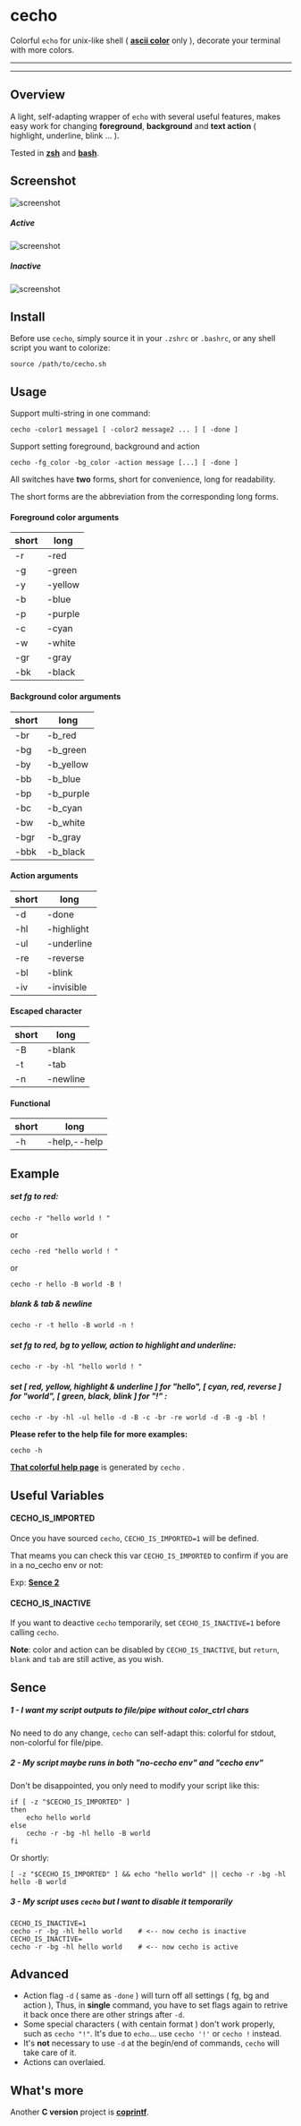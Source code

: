 # cecho #

Colorful `echo` for unix-like shell ( [**ascii color**](https://en.wikipedia.org/wiki/ANSI_escape_code) only ), decorate your terminal with more colors.

----------
----------

## Overview ##

A light, self-adapting wrapper of `echo` with several useful features, makes easy work for changing **foreground**, **background** and **text action** ( highlight, underline, blink ... ).

Tested in [**zsh**](http://www.zsh.org/) and [**bash**](http://www.gnu.org/software/bash/).

## Screenshot ##

![screenshot](https://raw.github.com/springlie/cecho/master/screenshot.gif)

##### Active #####

![screenshot](https://raw.github.com/springlie/cecho/master/screenshot.png)

##### Inactive #####

![screenshot](https://raw.github.com/springlie/cecho/master/screenshot2.png)

## Install ##

Before use `cecho`, simply source it in your `.zshrc` or `.bashrc`, or any shell script you want to colorize: 

	source /path/to/cecho.sh

## Usage ##

Support multi-string in one command:

	cecho -color1 message1 [ -color2 message2 ... ] [ -done ]

Support setting foreground, background and action

	cecho -fg_color -bg_color -action message [...] [ -done ]

All switches have **two** forms, short for convenience, long for readability.

The short forms are the abbreviation from the corresponding long forms.

#### Foreground color arguments ##

| short |  long        |
| ----- | -------      |
| -r    | -red         |
| -g    | -green       |
| -y    | -yellow      |
| -b    | -blue        |
| -p    | -purple      |
| -c    | -cyan        |
| -w    | -white       |
| -gr   | -gray        |
| -bk   | -black       |

#### Background color arguments ####

| short |  long        |
| ----- | ------------ |
| -br   |  -b_red      |
| -bg   |  -b_green    |
| -by   |  -b_yellow   |
| -bb   |  -b_blue     |
| -bp   |  -b_purple   |
| -bc   |  -b_cyan     |
| -bw   |  -b_white    |
| -bgr  |  -b_gray     |
| -bbk  |  -b_black    |

#### Action arguments ####

| short |  long        |
| ----- | ------------ |
| -d    |  -done       |
| -hl   |  -highlight  |
| -ul   |  -underline  |
| -re   |  -reverse    |
| -bl   |  -blink      |
| -iv   |  -invisible  |

#### Escaped character ####

| short |  long        |
| ----- | ------------ |
| -B    |  -blank      |
| -t    |  -tab		   |
| -n    |  -newline    |

#### Functional ####

| short |  long        |
| ----- | ------------ |
| -h    | -help,--help |

## Example ##

##### set fg to *red*: #####
	
	cecho -r "hello world ! "
or

	cecho -red "hello world ! "

or

	cecho -r hello -B world -B !

##### *blank* & *tab* & *newline* #####

	cecho -r -t hello -B world -n !

##### set fg to *red*, bg to *yellow*, action to *highlight* and *underline*: #####

	cecho -r -by -hl "hello world ! "

##### set [ *red*, *yellow*, *highlight* & *underline* ] for "hello", [ *cyan*, *red*, *reverse* ] for "world", [ *green*, *black*, *blink* ] for "!" : #####

	cecho -r -by -hl -ul hello -d -B -c -br -re world -d -B -g -bl !

**Please refer to the help file for more examples:**

`cecho -h`

[**That colorful help page**](https://github.com/springlie/cecho#screenshot) is generated by `cecho` .

## Useful Variables ##

#### CECHO_IS_IMPORTED ####

Once you have sourced `cecho`, `CECHO_IS_IMPORTED=1` will be defined. 

That meams you can check this var `CECHO_IS_IMPORTED` to confirm if you are in a no_cecho env or not:

Exp: [**Sence 2**](https://github.com/springlie/cecho#2-my-script-maybe-runs-in-both-no-cecho-env-and-cecho-env/)

#### CECHO_IS_INACTIVE ####

If you want to deactive `cecho` temporarily, set `CECHO_IS_INACTIVE=1` before calling `cecho`.

**Note**: color and action can be disabled by `CECHO_IS_INACTIVE`, but `return`, `blank` and `tab` are still active, as you wish.

## Sence ##

##### 1 - I want my script outputs to file/pipe without color_ctrl chars #####

No need to do any change, `cecho` can self-adapt this: colorful for stdout, non-colorful for file/pipe.

##### 2 - My script maybe runs in both "no-cecho env" and "cecho env" #####

Don't be disappointed, you only need to modify your script like this:

	if [ -z "$CECHO_IS_IMPORTED" ]
	then
		echo hello world
	else
		cecho -r -bg -hl hello -B world
	fi

Or shortly:

	[ -z "$CECHO_IS_IMPORTED" ] && echo "hello world" || cecho -r -bg -hl hello -B world

##### 3 - My script uses `cecho` but I want to disable it temporarily #####

	CECHO_IS_INACTIVE=1
	cecho -r -bg -hl hello world	# <-- now cecho is inactive
	CECHO_IS_INACTIVE=
	cecho -r -bg -hl hello world	# <-- now cecho is active

## Advanced ##

- Action flag `-d` ( same as `-done` ) will turn off all settings ( fg, bg and action ), Thus, in **single** command, you have to set flags again to retrive it back once there are other strings after `-d`.
- Some special characters ( with centain format ) don't work properly, such as `cecho "!"`. It's due to `echo`... use `cecho '!'` or `cecho !` instead.
- It's **not** necessary to use `-d` at the begin/end of commands, `cecho` will take care of it.
- Actions can overlaied.

## What's more ##

Another **C version** project is [**coprintf**](https://github.com/springlie/coprintf).
